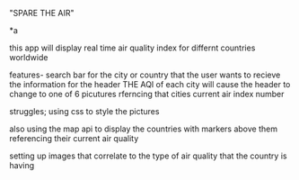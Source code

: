 "SPARE THE AIR"

*a

this app will display real time air quality index for differnt countries worldwide


features-
search bar for the city or country that the user wants to recieve the information for
the header
THE AQI of each city will cause the header to change to one of 6 picutures rferncing that cities current air index number

struggles;
using css to style the pictures

also using the map api to display the countries with markers above them referencing their current air quality

setting up images that correlate to the type of air quality that the country is having